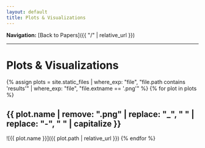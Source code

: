 ```yaml
---
layout: default
title: Plots & Visualizations
---
```


**Navigation:** [Back to Papers]({{ "/" | relative_url }})

---
# Plots & Visualizations

{% assign plots = site.static_files | where_exp: "file", "file.path contains 'results'" | where_exp: "file", "file.extname == '.png'" %}
{% for plot in plots %}
## {{ plot.name | remove: ".png" | replace: "_", " " | replace: "-", " " | capitalize }}
![{{ plot.name }}]({{ plot.path | relative_url }})
{% endfor %}
